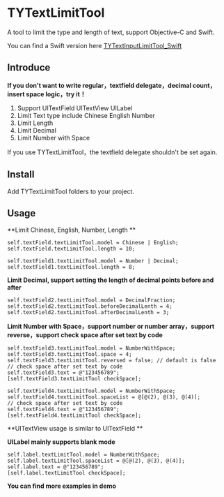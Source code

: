 # TYTextLimitTool
A tool to limit the type and length of text, support Objective-C and Swift.

You can find a Swift version here [TYTextInputLimitTool_Swift](https://github.com/HXHXT/TYTextInputLimitTool_Swift)

## Introduce

**If you don't want to write regular，textfield delegate，decimal count， insert space logic，try it！**

1. Support UITextField UITextView UILabel
2. Limit Text type include Chinese English Number
3. Limit Length 
4. Limit Decimal 
5. Limit Number with Space 

If you use TYTextLimitTool，the textfield delegate shouldn't be set again.

## Install

Add  TYTextLimitTool folders to your project.

## Usage

**Limit Chinese, English, Number, Length **

```
self.textField.textLimitTool.model = Chinese | English;
self.textField.textLimitTool.length = 10;

self.textField1.textLimitTool.model = Number | Decimal;
self.textField1.textLimitTool.length = 8;
```

**Limit Decimal, support setting the length of decimal points before and after**

```
self.textField2.textLimitTool.model = DecimalFraction;
self.textField2.textLimitTool.beforeDecimalLenth = 4;
self.textField2.textLimitTool.afterDecimalLenth = 3; 
```

**Limit Number with Space，support number or number array，support reverse，support check space after set text by code**

``` 
self.textField3.textLimitTool.model = NumberWithSpace;
self.textField3.textLimitTool.space = 4;
self.textField3.textLimitTool.reversed = false; // default is false
// check space after set text by code
self.textField3.text = @"123456789";
[self.textField3.textLimitTool checkSpace];
```

```
self.textField4.textLimitTool.model = NumberWithSpace;
self.textField4.textLimitTool.spaceList = @[@(2), @(3), @(4)];
// check space after set text by code
self.textField4.text = @"123456789";
[self.textField4.textLimitTool checkSpace];
```

**UITextView usage is similar to UITextField **

**UILabel mainly supports blank mode**

```
self.label.textLimitTool.model = NumberWithSpace;
self.label.textLimitTool.spaceList = @[@(2), @(3), @(4)];
self.label.text = @"123456789";
[self.label.textLimitTool checkSpace];
```

**You can find more examples in demo**